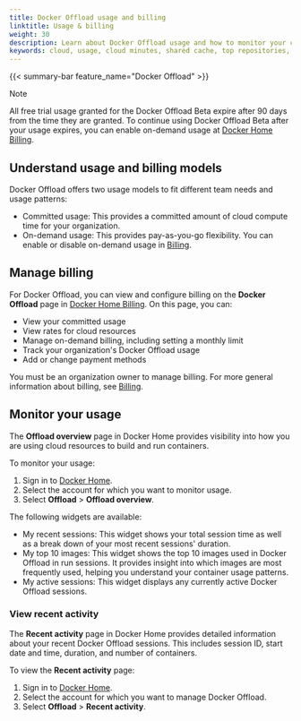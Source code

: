 ```yaml
---
title: Docker Offload usage and billing
linktitle: Usage & billing
weight: 30
description: Learn about Docker Offload usage and how to monitor your cloud resources.
keywords: cloud, usage, cloud minutes, shared cache, top repositories, cloud builder, Docker Offload
---
```


{{< summary-bar feature_name="Docker Offload" >}}

> [!NOTE]
>
> All free trial usage granted for the Docker Offload Beta expire after 90 days from the time they are granted. To
> continue using Docker Offload Beta after your usage expires, you can enable on-demand usage at [Docker Home
> Billing](https://app.docker.com/billing).

## Understand usage and billing models

Docker Offload offers two usage models to fit different team needs and usage patterns:

- Committed usage: This provides a committed amount of cloud compute time for your organization.
- On-demand usage: This provides pay-as-you-go flexibility. You can enable or disable on-demand usage in
  [Billing](#manage-billing).

## Manage billing

For Docker Offload, you can view and configure billing on the **Docker Offload**
page in [Docker Home Billing](https://app.docker.com/billing). On this page, you
can:

- View your committed usage
- View rates for cloud resources
- Manage on-demand billing, including setting a monthly limit
- Track your organization's Docker Offload usage
- Add or change payment methods

You must be an organization owner to manage billing. For more general information about billing, see
[Billing](../billing/_index.md).

## Monitor your usage

The **Offload overview** page in Docker Home provides visibility into
how you are using cloud resources to build and run containers.

To monitor your usage:

1. Sign in to [Docker Home](https://app.docker.com/).
2. Select the account for which you want to monitor usage.
3. Select **Offload** > **Offload overview**.

The following widgets are available:

- My recent sessions: This widget shows your total session time as well as a break down of your most recent sessions'
  duration.
- My top 10 images: This widget shows the top 10 images used in Docker Offload in run sessions. It provides insight into
  which images are most frequently used, helping you understand your container usage patterns.
- My active sessions: This widget displays any currently active Docker Offload sessions.

### View recent activity

The **Recent activity** page in Docker Home provides detailed information about your recent Docker Offload sessions.
This includes session ID, start date and time, duration, and number of containers.

To view the **Recent activity** page:

1. Sign in to [Docker Home](https://app.docker.com/).
2. Select the account for which you want to manage Docker Offload.
3. Select **Offload** > **Recent activity**.